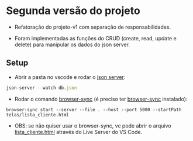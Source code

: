 # Segunda versão do projeto

* Refatoração do projeto-v1 com separação de responsabilidades.

* Foram implementadas as funções do CRUD (create, read, update e delete) para manipular os dados do json server.




## Setup

* Abrir a pasta no vscode e rodar o [json server](../notas-de-aula/aula%2001-04%20-%20Preparando%20o%20ambiente.md): 

```js
json-server --watch db.json
```

* Rodar o comando [browser-sync](https://browsersync.io/) (é preciso ter [browser-sync](https://browsersync.io/) instalado):
```
browser-sync start --server --file . --host --port 5000 --startPath telas/lista_cliente.html
```
* OBS: se não quiser usar o browser-sync, vc pode abrir o arquivo [lista_cliente.html](./telas/lista_cliente.html) através do Live Server do VS Code.